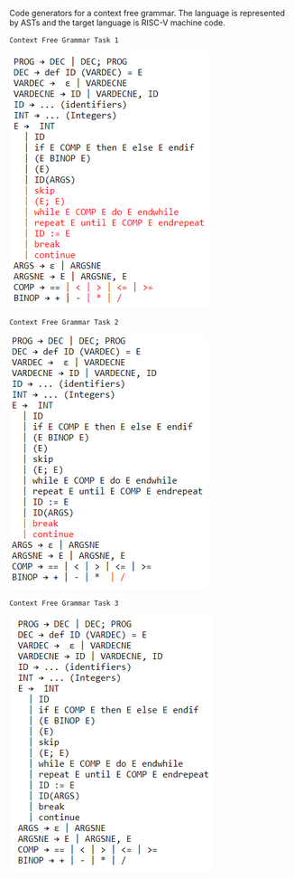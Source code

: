 Code generators for a context free grammar. The language is represented by ASTs and the target language is RISC-V machine code.

    Context Free Grammar Task 1
  
![](./images/cfg1.PNG)

    Context Free Grammar Task 2
  
![](./images/cfg2.PNG)

    Context Free Grammar Task 3
  
![](./images/cfg.PNG)


